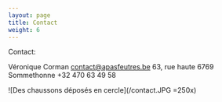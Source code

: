 ```yaml
---
layout: page
title: Contact
weight: 6
---
```

Contact:

Véronique Corman
contact@apasfeutres.be
63, rue haute 6769 Sommethonne
+32 470 63 49 58

![Des chaussons déposés en cercle](/contact.JPG =250x)
